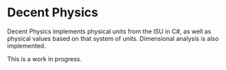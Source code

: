 Decent Physics
==============

Decent Physics implements physical units from the ISU in C#, as well as physical values based on that system of units. Dimensional analysis is also implemented.

This is a work in progress.
